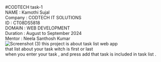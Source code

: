 #CODTECH task-1 <br>
NAME : Kamothi Sujal <br>
Company : CODTECH IT SOLUTIONS <br>
ID : CT08DS5818 <br>
DOMAIN : WEB DEVELOPMENT <br>
Duration : August to September 2024 <br>
Mentor : Neela Santhosh Kumar <br>
![Screenshot (3)](https://github.com/user-attachments/assets/efd27cba-f08a-4e50-9923-34356a1d072a)
this project is about task list web app <br>
that list about your task witch is first or last <br>
when you enter your task , and press add that task is included in task list .